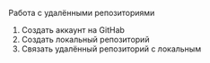 Работа с удалёнными репозиториями
1. Создать аккаунт на GitHab
2. Создать локальный репозиторий
3. Связать удалённый репозиторий с локальным
